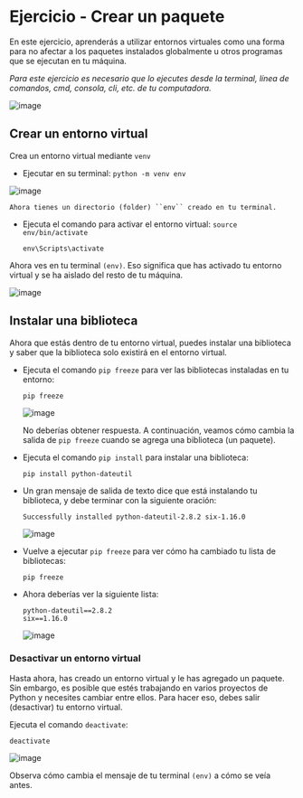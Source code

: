 # Ejercicio - Crear un paquete
En este ejercicio, aprenderás a utilizar entornos virtuales como una forma para no afectar a los paquetes instalados globalmente u otros programas que se ejecutan en tu máquina.

*Para este ejercicio es necesario que lo ejecutes desde la terminal, línea de comandos, cmd, consola, cli, etc. de tu computadora.*

![image](https://github.com/DanielaBeltranCruz/Curso-Introductorio-Python/blob/e484496e1831a6edd395f99deae5353070a6dead/M%C3%B3dulo%202%20-%20Crear%20y%20administrar%20proyecto/image_01.JPG)

## Crear un entorno virtual
Crea un entorno virtual mediante ``venv``
* Ejecutar en su terminal: ``python -m venv env``

![image](https://github.com/DanielaBeltranCruz/Curso-Introductorio-Python/blob/e484496e1831a6edd395f99deae5353070a6dead/M%C3%B3dulo%202%20-%20Crear%20y%20administrar%20proyecto/image_02.JPG)

    Ahora tienes un directorio (folder) ``env`` creado en tu terminal.

* Ejecuta el comando para activar el entorno virtual: ``source env/bin/activate``

    ```
    env\Scripts\activate
    ```
Ahora ves en tu terminal ``(env)``. Eso significa que has activado tu entorno virtual y se ha aislado del resto de tu máquina.

![image](https://github.com/DanielaBeltranCruz/Curso-Introductorio-Python/blob/e484496e1831a6edd395f99deae5353070a6dead/M%C3%B3dulo%202%20-%20Crear%20y%20administrar%20proyecto/image_03.JPG)

## Instalar una biblioteca

Ahora que estás dentro de tu entorno virtual, puedes instalar una biblioteca y saber que la biblioteca solo existirá en el entorno virtual.

* Ejecuta el comando ``pip freeze`` para ver las bibliotecas instaladas en tu entorno:

    ```
    pip freeze
    ```
    ![image](https://github.com/DanielaBeltranCruz/Curso-Introductorio-Python/blob/e484496e1831a6edd395f99deae5353070a6dead/M%C3%B3dulo%202%20-%20Crear%20y%20administrar%20proyecto/image_04.JPG)

    No deberías obtener respuesta. A continuación, veamos cómo cambia la salida de ``pip freeze`` cuando se agrega una biblioteca (un paquete).

* Ejecuta el comando ``pip install`` para instalar una biblioteca:
   ```
   pip install python-dateutil
   ```
* Un gran mensaje de salida de texto dice que está instalando tu biblioteca, y debe terminar con la siguiente oración:

    ```
    Successfully installed python-dateutil-2.8.2 six-1.16.0
    ```
    ![image](https://github.com/DanielaBeltranCruz/Curso-Introductorio-Python/blob/e484496e1831a6edd395f99deae5353070a6dead/M%C3%B3dulo%202%20-%20Crear%20y%20administrar%20proyecto/image_05.JPG)

* Vuelve a ejecutar ```pip freeze``` para ver cómo ha cambiado tu lista de bibliotecas:
    ```
    pip freeze
    ```
* Ahora deberías ver la siguiente lista:
    ```
    python-dateutil==2.8.2
    six==1.16.0
    ```
    ![image](https://github.com/DanielaBeltranCruz/Curso-Introductorio-Python/blob/e484496e1831a6edd395f99deae5353070a6dead/M%C3%B3dulo%202%20-%20Crear%20y%20administrar%20proyecto/image_06.JPG)

### Desactivar un entorno virtual

Hasta ahora, has creado un entorno virtual y le has agregado un paquete. Sin embargo, es posible que estés trabajando en varios proyectos de Python y necesites cambiar entre ellos. Para hacer eso, debes salir (desactivar) tu entorno virtual.

Ejecuta el comando ``deactivate``:
```
deactivate
```
![image](https://github.com/DanielaBeltranCruz/Curso-Introductorio-Python/blob/e484496e1831a6edd395f99deae5353070a6dead/M%C3%B3dulo%202%20-%20Crear%20y%20administrar%20proyecto/image_07.JPG)

Observa cómo cambia el mensaje de tu terminal ``(env)`` a cómo se veía antes.